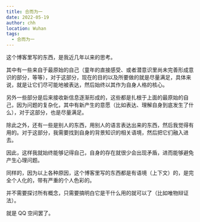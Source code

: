 ```yaml
---
title: 合而为一
date: 2022-05-19
author: chh
location: Wuhan
tags:
  - 合而为一
---
```


这个博客里写的东西，是我近几年以来的思考。

其中有一些来自于最原始的自己（童年的直接感受、或者潜意识里尚未完善形成意识的部分，等等），对于这部分，现在的目的以及所要做的就是尽量满足，具体来说，就是让它们尽可能地被表达，然后始终以其作为自身人格的核心。

另外一些部分是后来接收新信息逐渐形成的，这些都是扎根于上面的最原始的自己，因为问题的复杂化，其中有新产生的意愿（比如表达、理解自身到底发生了什么），对于这部分，也是尽量满足。

除此之外，还有一些是别人的东西，用别人的语言表达出来的东西，然后我觉得有用的。对于这部分，我需要找到自身的背景知识的相关语境，然后把它们融入进去。

因此，这样我就始终能够记得自己，自身的存在就很少会出现矛盾，进而能够避免产生心理问题。

同样的，因为以上各种原因，这个博客里写的东西都是有语境（上下文）的，是完全个人化的，带有严重的个人色彩的。

并不需要探讨所有概念，只需要搞明白它是干什么用的就可以了（比如唯物辩证法）。

就是 QQ 空间罢了。
